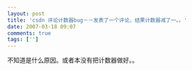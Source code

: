 ```yaml
---
layout: post
title: 'csdn 评论计数器bug－－发表了一个评论，结果计数器减了一。。'
date: 2007-03-18 09:07
comments: true
tags: ['']
---
```


不知道是什么原因。或者本没有把计数器做好。。

